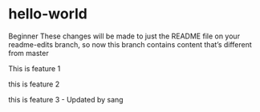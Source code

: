 # hello-world
Beginner
These changes will be made to just the README file on your readme-edits branch, so now this branch contains content that’s different from master

This is feature 1

this is feature 2

this is feature 3 - Updated by sang
